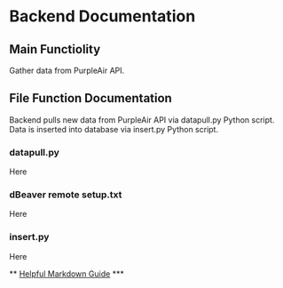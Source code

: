 # Backend Documentation

## Main Functiolity

Gather data from PurpleAir API.

## File Function Documentation

Backend pulls new data from PurpleAir API via datapull.py Python script. Data is inserted into database via insert.py Python script.

### datapull.py

Here

### dBeaver remote setup.txt

Here

### insert.py

Here



** [Helpful Markdown Guide](https://www.markdownguide.org/cheat-sheet/) ***
